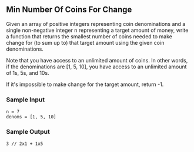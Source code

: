 
## Min Number Of Coins For Change

Given an array of positive integers representing coin denominations and a
single non-negative integer n representing a target amount of
money, write a function that returns the smallest number of coins needed to
make change for (to sum up to) that target amount using the given coin
denominations.

Note that you have access to an unlimited amount of coins. In other words, if
the denominations are [1, 5, 10], you have access to an unlimited
amount of 1s, 5s, and 10s.

If it's impossible to make change for the target amount, return
-1.

### Sample Input
```
n = 7
denoms = [1, 5, 10]
```

### Sample Output
```
3 // 2x1 + 1x5
```
